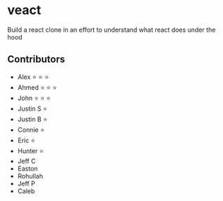 # veact

Build a react clone in an effort to understand what react does under the hood

## Contributors

- Alex :star: :star: :star:
- Ahmed :star: :star: :star:
- John :star: :star: :star:
- Justin S :star:
- Justin B :star:
- Connie  :star:
- Eric :star:
- Hunter :star:
- Jeff C
- Easton
- Rohullah
- Jeff P
- Caleb

